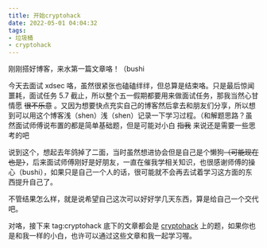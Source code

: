 ```yaml
---
title: 开始cryptohack
date: 2022-05-01 04:04:32
tags:
- 垃圾桶
- cryptohack
---
```


刚刚搭好博客，来水第一篇文章咯！（bushi

<!--more-->

今天去面试 xdsec 咯，虽然很紧张也磕磕绊绊，但总算是结束咯。只是最后惊闻噩耗，面试任务 5.7 截止，所以整个五一假期都要用来做面试任务，那我当然心甘情愿 ~~很不乐意~~ 。又因为想要快点充实自己的博客然后拿去和朋友们分享，所以想到可以用这个博客浅（shen）浅（shen）记录一下学习过程。（和解题思路？虽然面试师傅说布置的都是简单基础题，但是可能对小白 ~~指我~~ 来说还是需要一些思考的吧

说到这个，想起去年鸽掉了二面，当时虽然想进协会但是自己是个懒狗~~（可能现在也是）~~，后来面试师傅刚好是好朋友，一直在催我学相关知识，也很感谢师傅的操心（bushi），如果只是自己一个人的话，很可能就不会再去试着学习这方面的东西提升自己了。

不管结果怎么样，就是说希望自己这次可以好好学几天东西，算是给自己一个交代吧。

对咯，接下来 tag:cryptohack 底下的文章都会是 [cryptohack](https://cryptohack.org/) 上的题，如果你也是和我一样的小白，也许可以通过这些文章和我一起学习喔。
